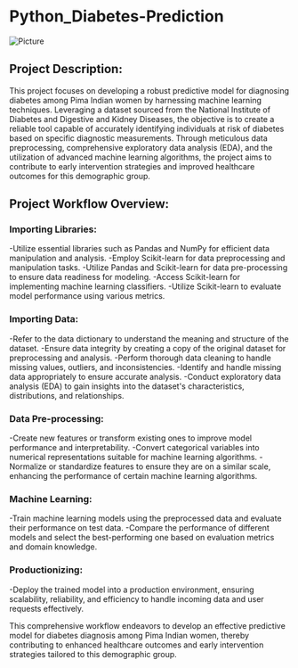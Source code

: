 # Python_Diabetes-Prediction

![Picture](https://github.com/Olailemi/Python_Diabetes-Prediction/assets/151401829/e9ba646a-760a-4058-b104-ba3a1dcb9ab7)

## Project Description:

This project focuses on developing a robust predictive model for diagnosing diabetes among Pima Indian women by harnessing machine learning techniques. Leveraging a dataset sourced from the National Institute of Diabetes and Digestive and Kidney Diseases, the objective is to create a reliable tool capable of accurately identifying individuals at risk of diabetes based on specific diagnostic measurements. Through meticulous data preprocessing, comprehensive exploratory data analysis (EDA), and the utilization of advanced machine learning algorithms, the project aims to contribute to early intervention strategies and improved healthcare outcomes for this demographic group.

## Project Workflow Overview:

### Importing Libraries:

-Utilize essential libraries such as Pandas and NumPy for efficient data manipulation and analysis.
-Employ Scikit-learn for data preprocessing and manipulation tasks.
-Utilize Pandas and Scikit-learn for data pre-processing to ensure data readiness for modeling.
-Access Scikit-learn for implementing machine learning classifiers.
-Utilize Scikit-learn to evaluate model performance using various metrics.

### Importing Data:

-Refer to the data dictionary to understand the meaning and structure of the dataset.
-Ensure data integrity by creating a copy of the original dataset for preprocessing and analysis.
-Perform thorough data cleaning to handle missing values, outliers, and inconsistencies.
-Identify and handle missing data appropriately to ensure accurate analysis.
-Conduct exploratory data analysis (EDA) to gain insights into the dataset's characteristics, distributions, and relationships.

### Data Pre-processing:

-Create new features or transform existing ones to improve model performance and interpretability.
-Convert categorical variables into numerical representations suitable for machine learning algorithms.
-Normalize or standardize features to ensure they are on a similar scale, enhancing the performance of certain machine learning algorithms.

### Machine Learning:

-Train machine learning models using the preprocessed data and evaluate their performance on test data.
-Compare the performance of different models and select the best-performing one based on evaluation metrics and domain knowledge.

### Productionizing:

-Deploy the trained model into a production environment, ensuring scalability, reliability, and efficiency to handle incoming data and user requests effectively.

This comprehensive workflow endeavors to develop an effective predictive model for diabetes diagnosis among Pima Indian women, thereby contributing to enhanced healthcare outcomes and early intervention strategies tailored to this demographic group.
